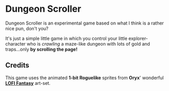Dungeon Scroller
================

Dungeon Scroller is an experimental game based on what I think is a rather nice pun, don't you?

It's just a simple little game in which you control your little explorer-character who is _crawling_ a maze-like dungeon with lots of gold and traps...only **by scrolling the page!**

Credits
-------

This game uses the animated **1-bit Roguelike** sprites from **Oryx**' wonderful [**LOFI Fantasy**](http://forums.tigsource.com/index.php?topic=8970.0/) art-set.
